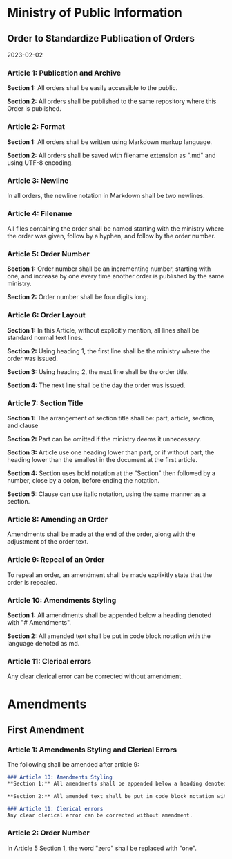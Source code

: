 # Ministry of Public Information
## Order to Standardize Publication of Orders
2023-02-02

### Article 1: Publication and Archive
**Section 1:** All orders shall be easily accessible to the public.

**Section 2:** All orders shall be published to the same repository where this Order is published.

### Article 2: Format
**Section 1:** All orders shall be written using Markdown markup language.

**Section 2:** All orders shall be saved with filename extension as ".md" and using UTF-8 encoding. 

### Article 3: Newline
In all orders, the newline notation in Markdown shall be two newlines. 

### Article 4: Filename
All files containing the order shall be named starting with the ministry where the order was given, follow by a hyphen, and follow by the order number.

### Article 5: Order Number
**Section 1:** Order number shall be an incrementing number, starting with one, and increase by one every time another order is published by the same ministry.

**Section 2:** Order number shall be four digits long.

### Article 6: Order Layout
**Section 1:** In this Article, without explicitly mention, all lines shall be standard normal text lines.

**Section 2:** Using heading 1, the first line shall be the ministry where the order was issued.

**Section 3:** Using heading 2, the next line shall be the order title.

**Section 4:** The next line shall be the day the order was issued.

### Article 7: Section Title
**Section 1:** The arrangement of section title shall be: part, article, section, and clause

**Section 2:** Part can be omitted if the ministry deems it unnecessary.

**Section 3:** Article use one heading lower than part, or if without part, the heading lower than the smallest in the document at the first article.

**Section 4:** Section uses bold notation at the "Section" then followed by a number, close by a colon, before ending the notation.

**Section 5:** Clause can use italic notation, using the same manner as a section.

### Article 8: Amending an Order
Amendments shall be made at the end of the order, along with the adjustment of the order text.

### Article 9: Repeal of an Order
To repeal an order, an amendment shall be made explixitly state that the order is repealed. 

### Article 10: Amendments Styling
**Section 1:** All amendments shall be appended below a heading denoted with "# Amendments".

**Section 2:** All amended text shall be put in code block notation with the language denoted as md.

### Article 11: Clerical errors
Any clear clerical error can be corrected without amendment. 

# Amendments
## First Amendment
### Article 1: Amendments Styling and Clerical Errors
The following shall be amended after article 9:
```md
### Article 10: Amendments Styling
**Section 1:** All amendments shall be appended below a heading denoted with "# Amendments".

**Section 2:** All amended text shall be put in code block notation with the language denoted as md.

### Article 11: Clerical errors
Any clear clerical error can be corrected without amendment. 
```
### Article 2: Order Number
In Article 5 Section 1, the word "zero" shall be replaced with "one".